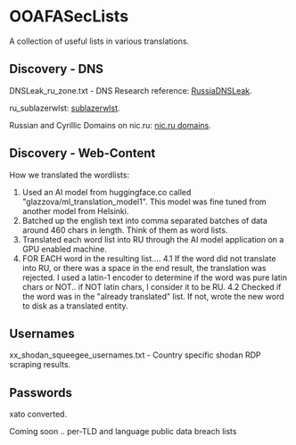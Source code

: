 # OOAFASecLists

A collection of useful lists in various translations.

## Discovery - DNS

DNSLeak_ru_zone.txt - DNS Research reference: [RussiaDNSLeak](https://github.com/mandatoryprogrammer/RussiaDNSLeak).

ru_sublazerwlst: [sublazerwlst](https://github.com/sharsi1/sublazerwlst).

Russian and Cyrillic Domains on nic.ru: [nic.ru domains](https://www.nic.ru/en/catalog/domains/russian-and-cyrillic/).

## Discovery - Web-Content

How we translated the wordlists:

1. Used an AI model from huggingface.co called "glazzova/ml_translation_model1".  This model was fine tuned from another model from Helsinki.  
2. Batched up the english text into comma separated batches of data around 460 chars in length.  Think of them as word lists.
3. Translated each word list into RU through the AI model application on a GPU enabled machine.
4. FOR EACH word in the resulting list....
4.1 If the word did not translate into RU, or there was a space in the end result, the translation was rejected. I used a latin-1 encoder to determine if the word was pure latin chars or NOT.. if NOT latin chars, I consider it to be RU.
4.2 Checked if the word was in the "already translated" list.  If not, wrote the new word to disk as a translated entity.

## Usernames

xx_shodan_squeegee_usernames.txt - Country specific shodan RDP scraping results.

## Passwords

xato converted.

Coming soon .. per-TLD and language public data breach lists